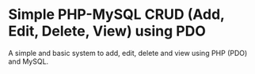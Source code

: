 Simple PHP-MySQL CRUD (Add, Edit, Delete, View) using PDO
========

A simple and basic system to add, edit, delete and view using PHP (PDO) and MySQL.


